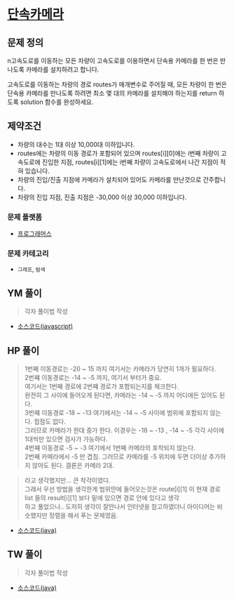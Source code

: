 [단속카메라](https://programmers.co.kr/learn/courses/30/lessons/42884)  
===========================================


## 문제 정의
n고속도로를 이동하는 모든 차량이 고속도로를 이용하면서 단속용 카메라를 한 번은 만나도록 카메라를 설치하려고 합니다.

고속도로를 이동하는 차량의 경로 routes가 매개변수로 주어질 때, 모든 차량이 한 번은 단속용 카메라를 만나도록 하려면 최소 몇 대의 카메라를 설치해야 하는지를 return 하도록 solution 함수를 완성하세요.


## 제약조건
- 차량의 대수는 1대 이상 10,000대 이하입니다.
- routes에는 차량의 이동 경로가 포함되어 있으며 routes[i][0]에는 i번째 차량이 고속도로에 진입한 지점, routes[i][1]에는 i번째 차량이 고속도로에서 나간 지점이 적혀 있습니다.
- 차량의 진입/진출 지점에 카메라가 설치되어 있어도 카메라를 만난것으로 간주합니다.
- 차량의 진입 지점, 진출 지점은 -30,000 이상 30,000 이하입니다.


### 문제 플랫폼
- [프로그래머스](https://programmers.co.kr/learn/challenges)

### 문제 카테고리
- `그래프`, `탐색`

## YM 풀이
> 각자 풀이법 작성

- [소스코드(javascript)](/src/ym/KthNumber.js)

## HP 풀이
> 1번째 이동경로는 -20 ~ 15 까지 여기서는 카메라가 당연히 1개가 필요하다.  
> 2번쨰 이동경로는 -14 ~ -5 까지, 여기서 부터가 중요.  
> 여기서는 1번째 경로에 2번쨰 경로가 포함되는지를 체크한다.  
> 완전히 그 사이에 들어오게 된다면, 카메라는 -14 ~ -5 까지 어디에든 있어도 된다.  
> 3번쨰 이동경로 -18 ~ -13 여기에서는 -14 ~ -5 사이에 범위에 포함되지 않는다. 접점도 없다.  
> 그러므로 카메라가 한대 증가 한다. 이경우는 -18 ~ -13 , -14 ~ -5 각각 사이에 1대씩만 있으면 검사가 가능하다.  
> 4번쨰 이동경로 -5 ~ -3 여기에서 1번째 카메라의 포착되지 않는다.   
> 2번째 카메라에서 -5 만 겹침. 그러므로 카메라를 -5 위치에 두면 더이상 추가하지 않아도 된다.
> 결론은 카메라 2대. 

> 라고 생각했지만... 큰 착각이였다.  
> 그래서 우선 방법을 생각한게 범위안에 들어오는것은 route[i][1] 이 현재 경로 list 들의 result[i][1] 보다 밑에 있으면 경로 안에 있다고 생각  
> 하고 풀었으나.. 도저히 생각이 잘안나서 인터넷을 참고하였더니 아이디어는 비슷했지만 정렬을 해서 푸는 문제였음.

- [소스코드(java)](/src/hp/programmers/Farthest_49189.java)
## TW 풀이
> 각자 풀이법 작성 
> 
- [소스코드(java)](/src/ym/FirstFactorial.js)
